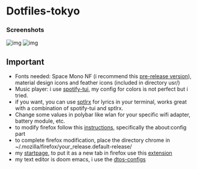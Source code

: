 # Dotfiles-tokyo 
### Screenshots
![img](https://i.imgur.com/cHWJJyC.png)
![img](https://i.imgur.com/kemyph9.png)

## Important
 * Fonts needed: Space Mono NF (i recommend this [pre-release version](https://github.com/ryanoasis/nerd-fonts/releases)), material design icons and feather icons (included in directory usr/)
 * Music player: i use [spotify-tui](https://github.com/Rigellute/spotify-tui), my config for colors is not perfect but i tried.
 * if you want, you can use [sptlrx](https://github.com/raitonoberu/sptlrx) for lyrics in your terminal, works great with a combination of spotify-tui and sptlrx.
 * Change some values in polybar like wlan for your specific wifi adapter, battery module, etc.
 * to modify firefox follow this [instructions](https://github.com/andreasgrafen/cascade#how-to-use-a-userchromecss-theme), specifically the about:config part
 * to complete firefox modification, place the directory chrome in ~/.mozilla/firefox/your_release.default-release/ 
 * my [startpage](https://peyrzival.github.io/startpage/), to put it as a new tab in firefox use this [extension](https://addons.mozilla.org/pt-BR/firefox/addon/new-tab-override/)
 * my text editor is doom emacs, i use the [dtos-configs](https://gitlab.com/dtos/dtos)
